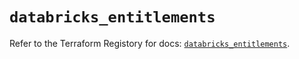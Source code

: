 # `databricks_entitlements`

Refer to the Terraform Registory for docs: [`databricks_entitlements`](https://registry.terraform.io/providers/databricks/databricks/1.22.0/docs/resources/entitlements).
